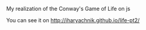 My realization of the Conway's Game of Life on js

You can see it on http://iharyachnik.github.io/life-pt2/
